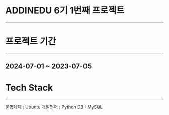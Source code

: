 # ADDINEDU 6기 1번째 프로젝트
---
# 프로젝트 기간
---
2024-07-01 ~ 2023-07-05
---
# Tech Stack
---
운영체제 : Ubuntu
개발언어 : Python
DB : MySQL
